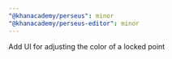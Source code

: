 ```yaml
---
"@khanacademy/perseus": minor
"@khanacademy/perseus-editor": minor
---
```


Add UI for adjusting the color of a locked point
